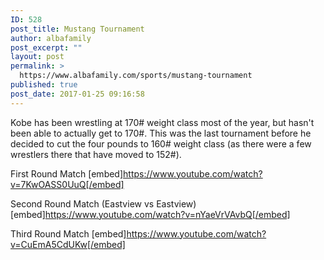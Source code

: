 ```yaml
---
ID: 528
post_title: Mustang Tournament
author: albafamily
post_excerpt: ""
layout: post
permalink: >
  https://www.albafamily.com/sports/mustang-tournament
published: true
post_date: 2017-01-25 09:16:58
---
```

Kobe has been wrestling at 170# weight class most of the year, but hasn't been able to actually get to 170#. This was the last tournament before he decided to cut the four pounds to 160# weight class (as there were a few wrestlers there that have moved to 152#).

First Round Match
[embed]https://www.youtube.com/watch?v=7KwOASS0UuQ[/embed]

Second Round Match (Eastview vs Eastview)
[embed]https://www.youtube.com/watch?v=nYaeVrVAvbQ[/embed]

Third Round Match
[embed]https://www.youtube.com/watch?v=CuEmA5CdUKw[/embed]